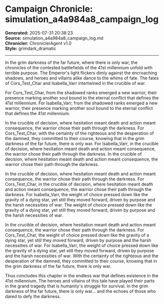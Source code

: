 # Campaign Chronicle: simulation_a4a984a8_campaign_log

**Generated:** 2025-07-31 20:38:23  
**Source:** simulation_a4a984a8_campaign_log.md  
**Chronicler:** ChroniclerAgent v1.0  
**Style:** grimdark_dramatic  

---

In the grim darkness of the far future, where there is only war, the chronicles of the contested battlefields of the 41st millennium unfold with terrible purpose. The Emperor's light flickers dimly against the encroaching shadows, and heroes and villains alike dance to the whims of fate. The fates of Cors_Test_Char and Isabella_Varr intertwined in the crucible of war.

For Cors_Test_Char, from the shadowed ranks emerged a new warrior, their presence marking another soul bound to the eternal conflict that defines the 41st millennium. For Isabella_Varr, from the shadowed ranks emerged a new warrior, their presence marking another soul bound to the eternal conflict that defines the 41st millennium. 

In the crucible of decision, where hesitation meant death and action meant consequence, the warrior chose their path through the darkness. For Cors_Test_Char, with the certainty of the righteous and the desperation of the damned, they committed to their course, knowing that in the grim darkness of the far future, there is only war. For Isabella_Varr, in the crucible of decision, where hesitation meant death and action meant consequence, the warrior chose their path through the darkness. In the crucible of decision, where hesitation meant death and action meant consequence, the warrior chose their path through the darkness. 

In the crucible of decision, where hesitation meant death and action meant consequence, the warrior chose their path through the darkness. For Cors_Test_Char, in the crucible of decision, where hesitation meant death and action meant consequence, the warrior chose their path through the darkness. For Isabella_Varr, the weight of choice pressed down like the gravity of a dying star, yet still they moved forward, driven by purpose and the harsh necessities of war. The weight of choice pressed down like the gravity of a dying star, yet still they moved forward, driven by purpose and the harsh necessities of war. 

In the crucible of decision, where hesitation meant death and action meant consequence, the warrior chose their path through the darkness. For Cors_Test_Char, the weight of choice pressed down like the gravity of a dying star, yet still they moved forward, driven by purpose and the harsh necessities of war. For Isabella_Varr, the weight of choice pressed down like the gravity of a dying star, yet still they moved forward, driven by purpose and the harsh necessities of war. With the certainty of the righteous and the desperation of the damned, they committed to their course, knowing that in the grim darkness of the far future, there is only war.

Thus concludes this chapter in the endless war that defines existence in the 41st millennium. The heroes and villains of this tale have played their parts in the grand tragedy that is humanity's struggle for survival. In the grim darkness of the far future, there is only war... and the echoes of those who dared to defy the darkness.